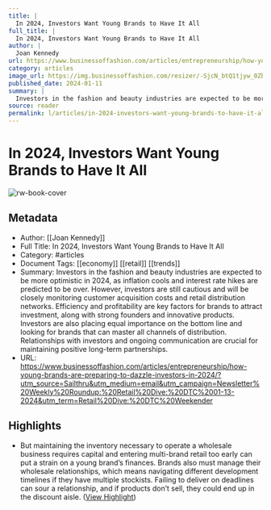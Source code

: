```yaml
---
title: |
  In 2024, Investors Want Young Brands to Have It All
full_title: |
  In 2024, Investors Want Young Brands to Have It All
author: |
  Joan Kennedy
url: https://www.businessoffashion.com/articles/entrepreneurship/how-young-brands-are-preparing-to-dazzle-investors-in-2024/?utm_source=Sailthru&utm_medium=email&utm_campaign=Newsletter%20Weekly%20Roundup:%20Retail%20Dive:%20DTC%2001-13-2024&utm_term=Retail%20Dive:%20DTC%20Weekender
category: articles
image_url: https://img.businessoffashion.com/resizer/-SjcN_btQ1tjyw_0Zb_kwUuNmiw=/1200x630/filters:format(jpg):quality(70)/cloudfront-eu-central-1.images.arcpublishing.com/businessoffashion/XFJ5MWCHC5DMHCPNHDXMMJFBGE.jpg
published_date: 2024-01-11
summary: |
  Investors in the fashion and beauty industries are expected to be more optimistic in 2024, as inflation cools and interest rate hikes are predicted to be over. However, investors are still cautious and will be closely monitoring customer acquisition costs and retail distribution networks. Efficiency and profitability are key factors for brands to attract investment, along with strong founders and innovative products. Investors are also placing equal importance on the bottom line and looking for brands that can master all channels of distribution. Relationships with investors and ongoing communication are crucial for maintaining positive long-term partnerships.
source: reader
permalink: l/articles/in-2024-investors-want-young-brands-to-have-it-all
---
```

# In 2024, Investors Want Young Brands to Have It All

![rw-book-cover](https://img.businessoffashion.com/resizer/-SjcN_btQ1tjyw_0Zb_kwUuNmiw=/1200x630/filters:format(jpg):quality(70)/cloudfront-eu-central-1.images.arcpublishing.com/businessoffashion/XFJ5MWCHC5DMHCPNHDXMMJFBGE.jpg)

## Metadata
- Author: [[Joan Kennedy]]
- Full Title: In 2024, Investors Want Young Brands to Have It All
- Category: #articles
- Document Tags: [[economy]] [[retail]] [[trends]] 
- Summary: Investors in the fashion and beauty industries are expected to be more optimistic in 2024, as inflation cools and interest rate hikes are predicted to be over. However, investors are still cautious and will be closely monitoring customer acquisition costs and retail distribution networks. Efficiency and profitability are key factors for brands to attract investment, along with strong founders and innovative products. Investors are also placing equal importance on the bottom line and looking for brands that can master all channels of distribution. Relationships with investors and ongoing communication are crucial for maintaining positive long-term partnerships.
- URL: https://www.businessoffashion.com/articles/entrepreneurship/how-young-brands-are-preparing-to-dazzle-investors-in-2024/?utm_source=Sailthru&utm_medium=email&utm_campaign=Newsletter%20Weekly%20Roundup:%20Retail%20Dive:%20DTC%2001-13-2024&utm_term=Retail%20Dive:%20DTC%20Weekender

## Highlights
- But maintaining the inventory necessary to operate a wholesale business requires capital and entering multi-brand retail too early can put a strain on a young brand’s finances. Brands also must manage their wholesale relationships, which means navigating different development timelines if they have multiple stockists. Failing to deliver on deadlines can sour a relationship, and if products don’t sell, they could end up in the discount aisle. ([View Highlight](https://read.readwise.io/read/01hm682k86eh67067xehvjcsvf))


